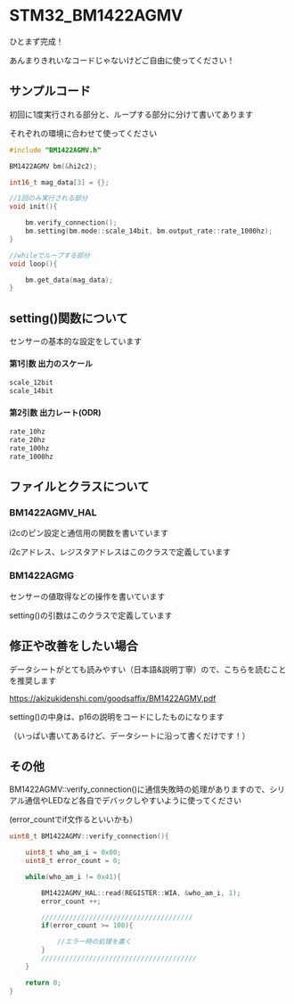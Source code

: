# STM32_BM1422AGMV

ひとまず完成！

あんまりきれいなコードじゃないけどご自由に使ってください！

## サンプルコード

初回に1度実行される部分と、ループする部分に分けて書いてあります

それぞれの環境に合わせて使ってください

```cpp
#include "BM1422AGMV.h"

BM1422AGMV bm(&hi2c2);

int16_t mag_data[3] = {};

//1回のみ実行される部分
void init(){

	bm.verify_connection();
	bm.setting(bm.mode::scale_14bit, bm.output_rate::rate_1000hz);
}

//whileでループする部分
void loop(){

	bm.get_data(mag_data);
}
```

## setting()関数について

センサーの基本的な設定をしています

#### 第1引数 出力のスケール
```cpp
scale_12bit
scale_14bit
```

#### 第2引数 出力レート(ODR)
```cpp
rate_10hz 
rate_20hz
rate_100hz
rate_1000hz
```

## ファイルとクラスについて

### BM1422AGMV_HAL 

i2cのピン設定と通信用の関数を書いています

i2cアドレス、レジスタアドレスはこのクラスで定義しています

### BM1422AGMG

センサーの値取得などの操作を書いています

setting()の引数はこのクラスで定義しています

## 修正や改善をしたい場合

データシートがとても読みやすい（日本語&説明丁寧）ので、こちらを読むことを推奨します

https://akizukidenshi.com/goodsaffix/BM1422AGMV.pdf

setting()の中身は、p16の説明をコードにしたものになります

（いっぱい書いてあるけど、データシートに沿って書くだけです！）

## その他

BM1422AGMV::verify_connection()に通信失敗時の処理がありますので、シリアル通信やLEDなど各自でデバックしやすいように使ってください

(error_countでif文作るといいかも）

```cpp
uint8_t BM1422AGMV::verify_connection(){

	uint8_t who_am_i = 0x00;
	uint8_t error_count = 0;

	while(who_am_i != 0x41){

		BM1422AGMV_HAL::read(REGISTER::WIA, &who_am_i, 1);
		error_count ++;

		//////////////////////////////////////
		if(error_count >= 100){

			//エラー時の処理を書く
		}
		///////////////////////////////////////
	}

	return 0;
}
```
